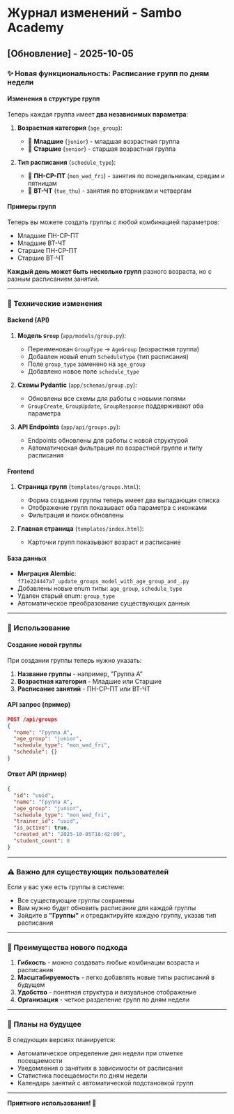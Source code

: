 # Журнал изменений - Sambo Academy

## [Обновление] - 2025-10-05

### ✨ Новая функциональность: Расписание групп по дням недели

#### Изменения в структуре групп

Теперь каждая группа имеет **два независимых параметра**:

1. **Возрастная категория** (`age_group`):
   - 👶 **Младшие** (`junior`) - младшая возрастная группа
   - 👨 **Старшие** (`senior`) - старшая возрастная группа

2. **Тип расписания** (`schedule_type`):
   - 📅 **ПН-СР-ПТ** (`mon_wed_fri`) - занятия по понедельникам, средам и пятницам
   - 📅 **ВТ-ЧТ** (`tue_thu`) - занятия по вторникам и четвергам

#### Примеры групп

Теперь вы можете создать группы с любой комбинацией параметров:

- Младшие ПН-СР-ПТ
- Младшие ВТ-ЧТ
- Старшие ПН-СР-ПТ
- Старшие ВТ-ЧТ

**Каждый день может быть несколько групп** разного возраста, но с разным расписанием занятий.

---

### 🔄 Технические изменения

#### Backend (API)

1. **Модель `Group`** (`app/models/group.py`):
   - Переименован `GroupType` → `AgeGroup` (возрастная группа)
   - Добавлен новый enum `ScheduleType` (тип расписания)
   - Поле `group_type` заменено на `age_group`
   - Добавлено новое поле `schedule_type`

2. **Схемы Pydantic** (`app/schemas/group.py`):
   - Обновлены все схемы для работы с новыми полями
   - `GroupCreate`, `GroupUpdate`, `GroupResponse` поддерживают оба параметра

3. **API Endpoints** (`app/api/groups.py`):
   - Endpoints обновлены для работы с новой структурой
   - Автоматическая фильтрация по возрастной группе и типу расписания

#### Frontend

1. **Страница групп** (`templates/groups.html`):
   - Форма создания группы теперь имеет два выпадающих списка
   - Отображение групп показывает оба параметра с иконками
   - Фильтрация и поиск обновлены

2. **Главная страница** (`templates/index.html`):
   - Карточки групп показывают возраст и расписание

#### База данных

- **Миграция Alembic**: `f71e224447a7_update_groups_model_with_age_group_and_.py`
- Добавлены новые enum типы: `age_group`, `schedule_type`
- Удален старый enum: `group_type`
- Автоматическое преобразование существующих данных

---

### 📝 Использование

#### Создание новой группы

При создании группы теперь нужно указать:

1. **Название группы** - например, "Группа А"
2. **Возрастная категория** - Младшие или Старшие
3. **Расписание занятий** - ПН-СР-ПТ или ВТ-ЧТ

#### API запрос (пример)

```json
POST /api/groups
{
  "name": "Группа А",
  "age_group": "junior",
  "schedule_type": "mon_wed_fri",
  "schedule": {}
}
```

#### Ответ API (пример)

```json
{
  "id": "uuid",
  "name": "Группа А",
  "age_group": "junior",
  "schedule_type": "mon_wed_fri",
  "trainer_id": "uuid",
  "is_active": true,
  "created_at": "2025-10-05T16:42:00",
  "student_count": 0
}
```

---

### ⚠️ Важно для существующих пользователей

Если у вас уже есть группы в системе:
- Все существующие группы сохранены
- Вам нужно будет обновить расписание для каждой группы
- Зайдите в **"Группы"** и отредактируйте каждую группу, указав тип расписания

---

### 🎯 Преимущества нового подхода

1. **Гибкость** - можно создавать любые комбинации возраста и расписания
2. **Масштабируемость** - легко добавлять новые типы расписаний в будущем
3. **Удобство** - понятная структура и визуальное отображение
4. **Организация** - четкое разделение групп по дням недели

---

### 🔮 Планы на будущее

В следующих версиях планируется:
- Автоматическое определение дня недели при отметке посещаемости
- Уведомления о занятиях в зависимости от расписания
- Статистика посещаемости по дням недели
- Календарь занятий с автоматической подстановкой групп

---

**Приятного использования! 🥋**
